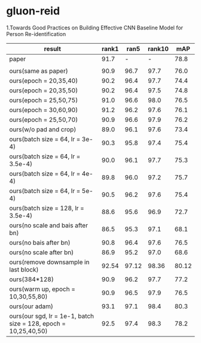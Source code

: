 # gluon-reid
1.Towards Good Practices on Building Effective CNN Baseline Model for Person Re-identification

result | rank1  | ran5 | rank10 | mAP
--- | --- | --- | --- | ---
paper | 91.7 | - | - | 78.8
 |  |  |  |
ours(same as paper) | 90.9 | 96.7 | 97.7 | 76.0
ours(epoch = 20,35,40) | 90.2 | 96.4 | 97.7 | 74.4
ours(epoch = 20,35,50) | 90.2 | 96.4 | 97.5 | 74.8 
ours(epoch = 25,50,75) | 91.0 | 96.6 | 98.0 | 76.5
ours(epoch = 30,60,90) | 91.2 | 96.2 | 97.6 | 76.1
ours(epoch = 25,50,70) | 90.9 | 96.6 | 97.9 | 76.2
ours(w/o pad and crop) | 89.0 | 96.1 | 97.6 | 73.4
ours(batch size = 64, lr = 3e-4) | 90.3 | 95.8 | 97.4 | 75.4
ours(batch size = 64, lr = 3.5e-4) | 90.0 | 96.1 | 97.7 | 75.3
ours(batch size = 64, lr = 4e-4) | 89.8 | 96.0 | 97.2 | 75.7
ours(batch size = 64, lr = 5e-4) | 90.5 | 96.2 | 97.6 | 75.4
ours(batch size = 128, lr = 3.5e-4) | 88.6 | 95.6 | 96.9 | 72.7
ours(no scale and bais after bn) | 86.5 | 95.3 | 97.1 | 68.1
ours(no bais after bn) | 90.8 | 96.4 | 97.6 | 76.5
ours(no scale after bn) | 86.9 | 95.2 | 97.0 | 68.6
ours(remove downsample in last block) | 92.54 | 97.12 | 98.36 | 80.12
ours(384*128) | 90.9 | 96.2 | 97.7 | 77.2
ours(warm up, epoch = 10,30,55,80) | 90.9 | 96.5 | 97.9 | 76.5
ours(our adam) | 93.1 | 97.1 | 98.4 | 80.3
ours(our sgd, lr = 1e-1, batch size = 128, epoch = 10,25,40,50) | 92.5 | 97.4 | 98.3 | 78.2